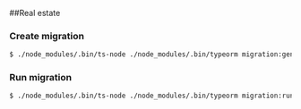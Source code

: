 
##Real estate

### Create migration
```bash
$ ./node_modules/.bin/ts-node ./node_modules/.bin/typeorm migration:generate -n MigrationName
```


### Run migration
```bash
$ ./node_modules/.bin/ts-node ./node_modules/.bin/typeorm migration:run
```

